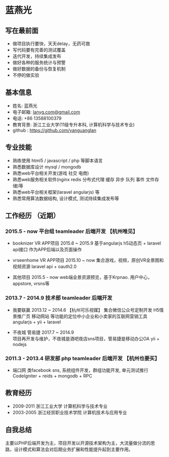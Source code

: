 蓝燕光 
===============

## 写在最前面
* 做项目执行要快，天天delay，无药可救
* 写代码要有完善的测试覆盖
* 迭代开发，持续集成发布
* 做好各种的服务统计与预警
* 做好数据的备份与恢复机制
* 不停的做实验

## 基本信息

* 姓名: 蓝燕光
* 电子邮箱: <lanyg.com@gmail.com>
* 电话: +86 13588100379 
* 教育背景: 浙江工业大学(11级专升本科, 计算机科学与技术专业)
* github : <https://github.com/yanguanglan>
 
## 专业技能
* 熟练使用 html5 / javascript / php 等脚本语言
* 熟悉数据库设计 mysql / mongodb
* 熟悉web平台相关开发(游戏 社交 电商)
* 熟悉web服务相关软件(nginx redis 分布式代理 缓存 异步 队列 事件 文件存储)等
* 熟悉web平台相关框架(laravel angularjs) 等
* 熟悉常用算法数据结构, 设计模式, 测试持续集成发布等

## 工作经历 （近期）

### 2015.5 - now 平台组 teamleader 后端开发 【杭州唯见】

* booknizer VR APP项目 2015.6 ~ 2015.9
基于angularjs h5动态页 + laravel api接口 作为APP后端以及页面操作

* vrseenhome VR APP项目 2015.10 ~  now 
集合游戏，视频，原创VR全景图和视频资源 laravel api + oauth2.0

* 其他项目 2015.5 - now
web端全景资源预览，基于Krpnao. 用户中心，appstore, vrsns等

### 2013.7 - 2014.9 技术部 teamleader 后端开发
* 我要联赢  2013.12 ~ 2014.6  【杭州可乐视媒】
集合微信公众号定制开发 H5情景推广页 移动网站 等功能的定位中小企业和小卖家的互联网营销工具
angularjs + yii + laravel

* 不夜城 管易捷 2017.7 ~ 2014.9  
项目再开发与维护，不夜城是酒吧夜店sns项目，管易捷是移动办公OA
yii + nodejs

### 2011.3 - 2013.4 研发部  php teamleader 后端开发 【杭州也要买】
* 端口网
类facebook sns, 系统组件开发，群组功能开发, 单元测试推行
CodeIgniter + reids + mongodb + RPC

## 教育经历
* 2009-2011   浙江工业大学          计算机科学与技术专业
* 2003-2005   浙江经贸职业技术学院  计算机技术与应用专业

## 自我总结
主要以PHP后端开发为主，项目开发以开源技术架构为主，大流量做分流的思路，设计模式和算法会对后期业务扩展和性能提升起到主要作用。
